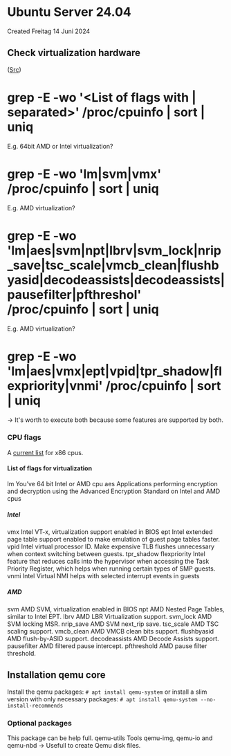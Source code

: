 # Ubuntu Server 24.04
Created Freitag 14 Juni 2024

Check virtualization hardware
-----------------------------
([Src](https://www.cyberciti.biz/faq/linux-xen-vmware-kvm-intel-vt-amd-v-support/))
# grep -E -wo '<List of flags with | separated>' /proc/cpuinfo  | sort | uniq
E.g. 64bit AMD or Intel virtualization?
# grep -E -wo 'lm|svm|vmx' /proc/cpuinfo  | sort | uniq
E.g. AMD virtualization?
# grep -E -wo 'lm|aes|svm|npt|lbrv|svm_lock|nrip_save|tsc_scale|vmcb_clean|flushbyasid|decodeassists|decodeassists|pausefilter|pfthreshol' /proc/cpuinfo  | sort | uniq
E.g. AMD virtualization?
# grep -E -wo 'lm|aes|vmx|ept|vpid|tpr_shadow|flexpriority|vnmi' /proc/cpuinfo  | sort | uniq

-> It's worth to execute both because some features are supported  by both.
### CPU flags
A [current list](https://git.kernel.org/pub/scm/linux/kernel/git/stable/linux.git/tree/arch/x86/include/asm/cpufeatures.h) for x86 cpus.
#### List of flags for virtualization
lm		You’ve 64 bit Intel or AMD cpu
aes		Applications performing encryption and decryption using the Advanced Encryption Standard on Intel and AMD cpus
##### Intel
vmx		Intel VT-x, virtualization support enabled in BIOS
ept		Intel extended page table support enabled to make emulation of guest page tables faster.
vpid		Intel virtual processor ID. Make expensive TLB flushes unnecessary when context switching between guests.
tpr_shadow
flexpriority	Intel feature that reduces calls into the hypervisor when accessing the Task Priority Register, which helps when running certain types of SMP guests.
vnmi		Intel Virtual NMI helps with selected interrupt events in guests

##### AMD
svm		AMD SVM, virtualization enabled in BIOS
npt		AMD Nested Page Tables, similar to Intel EPT.
lbrv		AMD LBR Virtualization support.
svm_lock	AMD SVM locking MSR.
nrip_save	AMD SVM next_rip save.
tsc_scale	AMD TSC scaling support.
vmcb_clean	AMD VMCB clean bits support.
flushbyasid	AMD flush-by-ASID support.
decodeassists	AMD Decode Assists support.
pausefilter	AMD filtered pause intercept.
pfthreshold	AMD pause filter threshold.

Installation qemu core
----------------------
Install the qemu packages:
``# apt install qemu-system``
or install a slim version with only necessary packages:
``# apt install qemu-system --no-install-recommends``


### Optional packages
This package can be help full.
qemu-utils	Tools qemu-img, qemu-io and qemu-nbd -> Usefull to create Qemu disk files.



